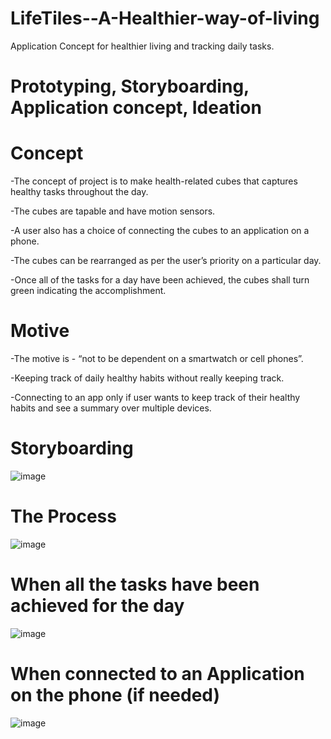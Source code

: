 # LifeTiles--A-Healthier-way-of-living
Application Concept for healthier living and tracking daily tasks. 

# Prototyping, Storyboarding, Application concept, Ideation

# Concept

-The concept of project is to make health-related cubes that captures healthy tasks throughout the day.

-The cubes are tapable and have motion sensors.

-A user also has a choice of connecting the cubes to an application on a phone.

-The cubes can be rearranged as per the user’s priority on a particular day.

-Once all of the tasks for a day have been achieved, the cubes shall turn green indicating the accomplishment.

# Motive

-The motive is - “not to be dependent on a smartwatch or cell phones”. 

-Keeping track of daily healthy habits without really keeping track.

-Connecting to an app only if user wants to keep track of their healthy habits and see a summary over multiple devices. 

# Storyboarding
![image](https://github.com/user-attachments/assets/66b9ff57-3f1c-4fcb-876e-f422acdec5fe)

# The Process
![image](https://github.com/user-attachments/assets/46ffc2ea-f297-44d6-9635-8d5ba542391d)

# When all the tasks have been achieved for the day
![image](https://github.com/user-attachments/assets/ca7b8220-bdb9-4a59-8db9-2da01ee60b01)

# When connected to an Application on the phone (if needed)
![image](https://github.com/user-attachments/assets/4b35764c-3f13-4084-bafe-61d2c9e88819)








